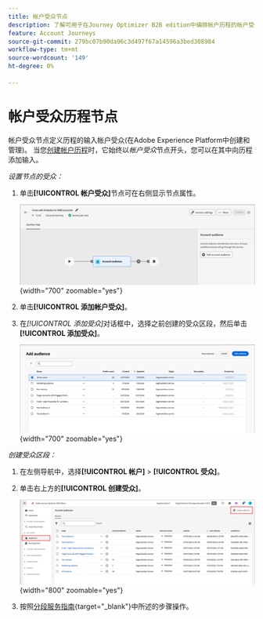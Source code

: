 ```yaml
---
title: 帐户受众节点
description: 了解可用于在Journey Optimizer B2B edition中编排帐户历程的帐户受众节点类型。
feature: Account Journeys
source-git-commit: 279bc07b90da96c3d497f67a14596a3bed308984
workflow-type: tm+mt
source-wordcount: '149'
ht-degree: 0%

---
```


# 帐户受众历程节点

帐户受众节点定义历程的输入帐户受众(在Adobe Experience Platform中创建和管理)。 当您[创建帐户历程](./journey-overview.md#create-an-account-journey)时，它始终以&#x200B;_帐户受众_&#x200B;节点开头，您可以在其中向历程添加输入。

_设置节点的受众：_

1. 单击&#x200B;**[!UICONTROL 帐户受众]**&#x200B;节点可在右侧显示节点属性。

   ![帐户受众节点](./assets/account-journey-account-audience-node.png){width="700" zoomable="yes"}

1. 单击&#x200B;**[!UICONTROL 添加帐户受众]**。

1. 在&#x200B;_[!UICONTROL 添加受众]_&#x200B;对话框中，选择之前创建的受众区段，然后单击&#x200B;**[!UICONTROL 添加受众]**。

   ![帐户受众节点](./assets/node-audience-add-dialog.png){width="700" zoomable="yes"}

_创建受众区段：_

1. 在左侧导航中，选择&#x200B;**[!UICONTROL 帐户]** > **[!UICONTROL 受众]**。

1. 单击右上方的&#x200B;**[!UICONTROL 创建受众]**。

   ![创建受众区段](./assets/audiences-list-create.png){width="800" zoomable="yes"}

1. 按照[分段服务指南](https://experienceleague.adobe.com/en/docs/experience-platform/segmentation/ui/account-audiences){target="_blank"}中所述的步骤操作。

